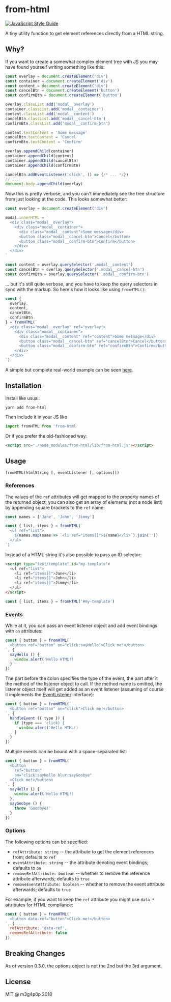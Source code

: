 # from-html

[![JavaScript Style Guide](https://img.shields.io/badge/code_style-standard-brightgreen.svg)](https://standardjs.com)

A tiny utility function to get element references directly from a HTML string.

## Why?

If you want to create a somewhat complex element tree with JS you may have found yourself writing something like this:

```javascript
const overlay = document.createElement('div')
const container = document.createElement('div')
const content = document.createElement('div')
const cancelBtn = document.createElement('button')
const confirmBtn = document.createElement('button')

overlay.classList.add('modal__overlay')
container.classList.add('modal__container')
content.classList.add('modal__content')
cancelBtn.classList.add('modal__cancel-btn')
confirmBtn.classList.add('modal__confirm-btn')

content.textContent = 'Some message'
cancelBtn.textContent = 'Cancel'
confirmBtn.textContent = 'Confirm'

overlay.appendChild(container)
container.appendChild(content)
container.appendChild(cancelBtn)
container.appendChild(confirmBtn)

cancelBtn.addEventListener('click', () => {/* ... */})
// ...
document.body.appendChild(overlay)
```

Now this is pretty verbose, and you can't immediately see the tree structure from just looking at the code. This looks somewhat better:

```javascript
const overlay = document.createElement('div')

modal.innerHTML = `
  <div class="modal__overlay">
    <div class="modal__container">
      <div class="modal__content">Some message</div>
      <button class="modal__cancel-btn">Cancel</button>
      <button class="modal__confirm-btn">Confirm</button>
    </div>
  </div>
`

const content = overlay.querySelector('.modal__content')
const cancelBtn = overlay.querySelector('.modal__cancel-btn')
const confirmBtn = overlay.querySelector('.modal__confirm-btn')
```

... but it's still quite verbose, and you have to keep the query selectors in sync with the markup. So here's how it looks like using `fromHTML()`:

```javascript
const {
  overlay,
  content,
  cancelBtn,
  confirmBtn
} = fromHTML(`
  <div class="modal__overlay" ref="overlay">
    <div class="modal__container">
      <div class="modal__content" ref="content">Some message</div>
      <button class="modal__cancel-btn" ref="cancelBtn">Cancel</button>
      <button class="modal__confirm-btn" ref="confirmBtn">Confirm</button>
    </div>
  </div>
`)
```

A simple but complete real-world example can be seen [here](https://gist.github.com/m3g4p0p/8638c37447c638bede24fc1a767ab486).

## Installation

Install like usual:

```
yarn add from-html
```

Then include it in your JS like

```javascript
import fromHTML from 'from-html'
```

Or if you prefer the old-fashioned way:

```html
<script src="./node_modules/from-html/lib/from-html.js"></script>
```

## Usage

```
fromHTML(htmlString [, eventListener [, options]])
```

### References

The values of the `ref` attributes will get mapped to the property names of the returned object; you can also get an array of elements (not a node list!) by appending square brackets to the `ref` name:

```javascript
const names = ['Jane', 'John', 'Jimmy']

const { list, items } = fromHTML(`
  <ul ref="list">
    ${names.map(name => `<li ref="items[]">${name}</li>`).join('')}
  </ul>
`)
```

Instead of a HTML string it's also possible to pass an ID selector:

```html
<script type="text/template" id="my-template">
  <ul ref="list">
    <li ref="items[]">Jane</li>
    <li ref="items[]">John</li>
    <li ref="items[]">Jimmy</li>
  </ul>
</script>
```

```javascript
const { list, items } = fromHTML('#my-template')
```

### Events

While at it, you can pass an event listener object and add event bindings with `on` attributes:

```javascript
const { button } = fromHTML(`
  <button ref="button" on="click:sayHello">Click me!</button>
`, {
  sayHello () {
    window.alert('Hello HTML!)
  }
})
```

The part before the colon specifies the type of the event, the part after it the method of the listener object to call. If the method name is omitted, the listener object itself will get added as an event listener (assuming of course it implements the [EventListener](https://www.w3.org/TR/DOM-Level-2-Events/events.html#Events-EventListener) interface):

```javascript
const { button } = fromHTML(`
  <button ref="button" on="click">Click me!</button>
`, {
  handleEvent ({ type }) {
    if (type === 'click) {
      window.alert('Hello HTML!)
    }
  }
})
```

Multiple events can be bound with a space-separated list:

```javascript
const { button } = fromHTML(`
  <button
    ref="button"
    on="click:sayHello blur:sayGoobye"
  >Click me!</button>
`, {
  sayHello () {
    window.alert('Hello HTML!)
  },
  sayGoobye () {
    throw 'Goodbye!'
  }
})
```

### Options

The following options can be specified:

- `refAttribute: string` -- the attribute to get the element references from; defaults to `ref`
- `eventAttribute: string` -- the attribute denoting event bindings; defaults to `on`
- `removeRefAttribute: boolean` -- whether to remove the reference attribute afterwards; defaults to `true`
- `removeEventAttribute: boolean` -- whether to remove the event attribute afterwards; defaults to `true`

For example, if you want to keep the `ref` attribute you might use `data-*` attributes for HTML compliance:

```javascript
const { button } = fromHTML(`
  <button data-ref="button">Click me!</button>
`, {
  refAttribute: 'data-ref',
  removeRefAttribute: false
})
```

## Breaking Changes

As of version 0.3.0, the options object is not the 2nd but the 3rd argument.

## License

MIT @ m3g4p0p 2018